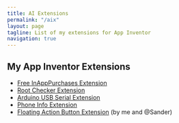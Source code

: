 ```yaml
---
title: AI Extensions
permalink: "/aix"
layout: page
tagline: List of my extensions for App Inventor
navigation: true
---
```


## My App Inventor Extensions

- [Free InAppPurchases Extension](aix/Billing)
- [Root Checker Extension](aix/RootChecker)
- [Arduino USB Serial Extension](aix/Arduino)
- [Phone Info Extension](aix/PhoneInfo)
- [Floating Action Button Extension](aix/FAB) (by me and @Sander)
